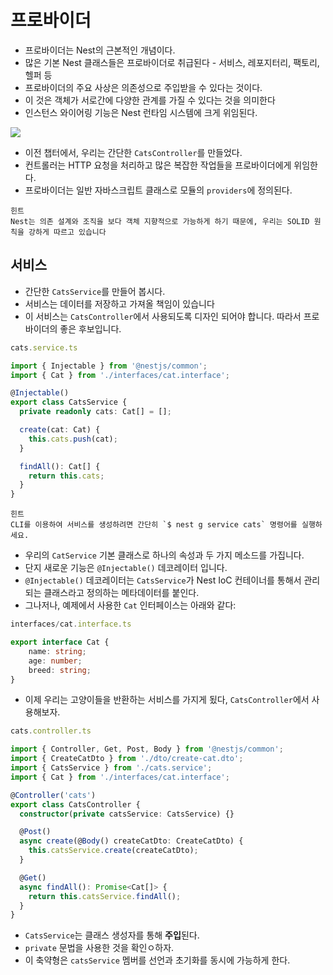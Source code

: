 # 프로바이더

- 프로바이더는 Nest의 근본적인 개념이다.
- 많은 기본 Nest 클래스들은 프로바이더로 취급된다 - 서비스, 레포지터리, 팩토리, 헬퍼 등
- 프로바이더의 주요 사상은 의존성으로 주입받을 수 있다는 것이다.
- 이 것은 객체가 서로간에 다양한 관계를 가질 수 있다는 것을 의미한다
- 인스턴스 와이어링 기능은 Nest 런타임 시스템에 크게 위임된다.

<img src="https://docs.nestjs.com/assets/Components_1.png">

- 이전 챕터에서, 우리는 간단한 `CatsController`를 만들었다.
- 컨트롤러는 HTTP 요청을 처리하고 많은 복잡한 작업들을 프로바이더에게 위임한다.
- 프로바이더는 일반 자바스크립트 클래스로 모듈의 `providers`에 정의된다.

```
힌트
Nest는 의존 설계와 조직을 보다 객체 지향적으로 가능하게 하기 때문에, 우리는 SOLID 원칙을 강하게 따르고 있습니다
```

## 서비스

- 간단한 `CatsService`를 만들어 봅시다.
- 서비스는 데이터를 저장하고 가져올 책임이 있습니다
- 이 서비스는 `CatsController`에서 사용되도록 디자인 되어야 합니다. 따라서 프로바이더의 좋은 후보입니다.

```Typescript
cats.service.ts

import { Injectable } from '@nestjs/common';
import { Cat } from './interfaces/cat.interface';

@Injectable()
export class CatsService {
  private readonly cats: Cat[] = [];

  create(cat: Cat) {
    this.cats.push(cat);
  }

  findAll(): Cat[] {
    return this.cats;
  }
}
```

```
힌트
CLI를 이용하여 서비스를 생성하려면 간단히 `$ nest g service cats` 명령어를 실행하세요.
```

- 우리의 `CatService` 기본 클래스로 하나의 속성과 두 가지 메소드를 가집니다.
- 단지 새로운 기능은 `@Injectable()` 데코레이터 입니다.
- `@Injectable()` 데코레이터는 `CatsService`가 Nest IoC 컨테이너를 통해서 관리되는 클래스라고 정의하는 메타데이터를 붙인다.
- 그나저나, 예제에서 사용한 `Cat` 인터페이스는 아래와 같다:

```Typescript
interfaces/cat.interface.ts

export interface Cat {
    name: string;
    age: number;
    breed: string;
}
```

- 이제 우리는 고양이들을 반환하는 서비스를 가지게 됬다, `CatsController`에서 사용해보자.

```Typescript
cats.controller.ts

import { Controller, Get, Post, Body } from '@nestjs/common';
import { CreateCatDto } from './dto/create-cat.dto';
import { CatsService } from './cats.service';
import { Cat } from './interfaces/cat.interface';

@Controller('cats')
export class CatsController {
  constructor(private catsService: CatsService) {}

  @Post()
  async create(@Body() createCatDto: CreateCatDto) {
    this.catsService.create(createCatDto);
  }

  @Get()
  async findAll(): Promise<Cat[]> {
    return this.catsService.findAll();
  }
}
```

- `CatsService`는 클래스 생성자를 통해 <b>주입</b>된다.
- `private` 문법을 사용한 것을 확인ㅇ하자.
- 이 축약형은 `catsService` 멤버를 선언과 초기화를 동시에 가능하게 한다.